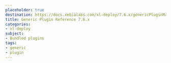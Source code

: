 ```yaml
---
placeholder: true
destination: https://docs.xebialabs.com/xl-deploy/7.6.x/genericPluginManual.html
title: Generic Plugin Reference 7.6.x
categories:
- xl-deploy
subject:
- Bundled plugins
tags:
- generic
- plugin
---
```

